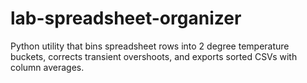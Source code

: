 # lab-spreadsheet-organizer
Python utility that bins spreadsheet rows into 2 degree temperature buckets, corrects transient overshoots, and exports sorted CSVs with column averages.
